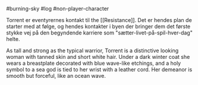 #burning-sky #log #non-player-character

Torrent er eventyrernes kontakt til the [[Resistance]]. Det er hendes plan de starter med at følge, og hendes kontakter i byen der bringer dem det første stykke vej på den begyndende karriere som "sætter-livet-på-spil-hver-dag" helte.
As tall and strong as the typical warrior, Torrent is a distinctive
looking woman with tanned skin and short white hair. Under
a dark winter coat she wears a breastplate decorated with
blue wave-like etchings, and a holy symbol to a sea god is
tied to her wrist with a leather cord. Her demeanor is smooth
but forceful, like an ocean wave.
